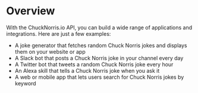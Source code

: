 # Overview

With the ChuckNorris.io API, you can build a wide range of applications and integrations. Here are just a few examples:

- A joke generator that fetches random Chuck Norris jokes and displays them on your website or app
- A Slack bot that posts a Chuck Norris joke in your channel every day
- A Twitter bot that tweets a random Chuck Norris joke every hour
- An Alexa skill that tells a Chuck Norris joke when you ask it
- A web or mobile app that lets users search for Chuck Norris jokes by keyword
